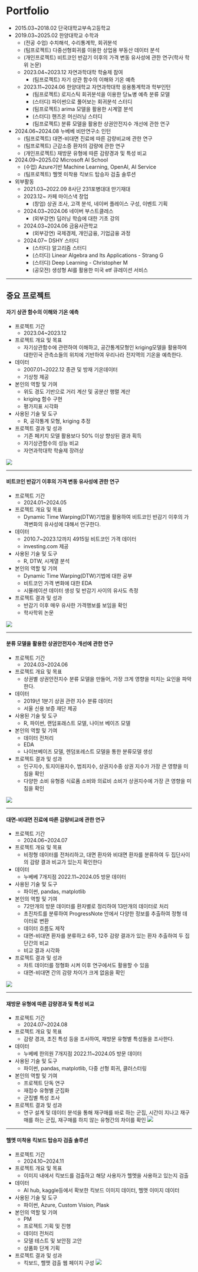 # Portfolio

- 2015.03~2018.02 단국대학교부속고등학교
- 2019.03~2025.02 한양대학교 수학과 
	- (전공 수업) 수치해석, 수리통계학, 회귀분석
	- (팀프로젝트) 다중선형회귀를 이용한 상업용 부동산 데이터 분석
	- (개인프로젝트) 비트코인 반감기 이후의 가격 변동 유사성에 관한 연구(학사 학위 논문)
	- 2023.04~2023.12 자연과학대학 학술제 참여
		- (팀프로젝트) 자기 상관 함수의 이해와 기온 예측
	- 2023.11~2024.06 한양대학교 자연과학대학 응용통계학과 학부인턴
		- (팀프로젝트) 로지스틱 회귀분석을 이용한 당뇨병 예측 분류 모델
		- (스터디) 파이썬으로 풀어보는 회귀분석 스터디
		- (팀프로젝트) arima 모델을 활용한 시계열 분석
		- (스터디) 핸즈온 머신러닝 스터디
		- (팀프로젝트) 분류 모델을 활용한 상권안전지수 개선에 관한 연구
- 2024.06~2024.08 누베베 비만연구소 인턴
	- (팀프로젝트) 대면-비대면 진료에 따른 감량비교에 관한 연구
	- (팀프로젝트) 근감소증 환자의 감량에 관한 연구
	- (개인프로젝트) 재방문 유형에 따른 감량경과 및 특성 비교
- 2024.09~2025.02 Microsoft AI School
	- (수업) Azure기반 Machine Learning, OpenAI, AI Service
	- (팀프로젝트) 헬멧 미착용 킥보드 탑승자 검출 솔루션
- 외부활동
	- 2021.03~2022.09 8사단 231포병대대 만기재대
	- 2023.12~ 카페 마이스낵 창업
		- (창업) 상권 조사, 고객 분석, 네이버 플레이스 구성, 이벤트 기획
	- 2024.03~2024.06 네이버 부스트클레스
		- (외부강연) 딥러닝 학습에 대한 기초 강의
	- 2024.03~2024.06 금융사관학교
		- (외부강연) 국제경제, 개인금융, 기업금융 과정
	- 2024.07~ DSHY 스터디
		- (스터디) 알고리즘 스터디
		- (스터디) Linear Algebra and Its Applications - Strang G
		- (스터디) Deep Learning - Christopher M
		- (공모전) 생성형 AI를 활용한 미국 etf 큐레이션 서비스

---

## 중요 프로젝트
#### 자기 상관 함수의 이해와 기온 예측
- 프로젝트 기간
	- 2023.04~2023.12
- 프로젝트 개요 및 목표
	- 자기상관함수에 관련하여 이해하고, 공간통계모형인 kriging모델을 활용하여 대한민국 관측소들의 위치에 기반하여 우리나라 전지역의 기온을 예측한다.
- 데이터
	- 2007.01~2022.12 종관 및 방재 기온데이터
	- 기상청 제공
- 본인의 역할 및 기여
	- 위도 경도 기반으로 거리 계산 및 공분산 행렬 계산
	- kriging 함수 구현
	- 평가지표 시각화
- 사용된 기술 및 도구
	- R, 공각통계 모형, kriging 추정
- 프로젝트 결과 및 성과
	- 기존 페키지 모델 활용보다 50% 이상 향상된 결과 획득
	- 자기상관함수의 성능 비교
	- 자연과학대학 학술제 장려상

![](./images/Pasted%20image%2020240723123310.png)

---

#### 비트코인 반감기 이후의 가격 변동 유사성에 관한 연구
- 프로젝트 기간
	- 2024.01~2024.05
- 프로젝트 개요 및 목표
	- Dynamic Time Warping(DTW)기법을 활용하여 비트코인 반감기 이후의 가격변화의 유사성에 대해서 언구한다.
- 데이터
	- 2010.7~2023.12까지 4915일 비트코인 가격 데이터
	- investing.com 제공
- 사용된 기술 및 도구
	- R, DTW, 시계열 분석
- 본인의 역할 및 기여
	- Dynamic Time Warping(DTW)기법에 대한 공부
	- 비트코인 가격 변화에 대한 EDA
	- 시뮬레이션 데이터 생성 및 반감기 사이의 유사도 측정
- 프로젝트 결과 및 성과
	- 반감기 이후 매우 유사한 가격행보를 보임을 확인
	- 학사학위 논문

![](./images/Pasted%20image%2020240723155505.png)

---

#### 분류 모델을 활용한 상권안전지수 개선에 관한 연구
- 프로젝트 기간
	- 2024.03~2024.06
- 프로젝트 개요 및 목표
	- 상권별 상권안전지수 분류 모델을 만들어, 가장 크게 영향을 미치는 요인을 파악한다.
- 데이터
	- 2019년 1분기 상권 관련 지수 분류 데이터
	- 서울 신용 보증 재단 제공
- 사용된 기술 및 도구
	- R, 파이썬, 랜덤포래스트 모델, 나이브 베이즈 모델
- 본인의 역할 및 기여
	- 데이터 전처리
	- EDA
	- 나이브베이즈 모델, 렌덤포레스트 모델을 통한 분류모델 생성
- 프로젝트 결과 및 성과
	- 인구지수, 토지이용지수, 범죄지수, 상권지수중 상권 지수가 가장 큰 영향을 미침을 확인
	- 다양한 소비 유형중 식료품 소비와 의료비 소비가 상권지수에 가장 큰 영향을 미침을 확인

![](./images/Pasted%20image%2020240723161653.png)

---

#### 대면-비대면 진료에 따른 감량비교에 관한 연구
- 프로젝트 기간
	- 2024.06~2024.07
- 프로젝트 개요 및 목표
	- 비정형 데이터를 전처리하고, 대면 환자와 비대면 환자를 분류하여 두 집단사이의 감량 결과 비교가 있는지 확인한다
- 데이터
	- 누베베 7개지점 2022.11~2024.05 방문 데이터
- 사용된 기술 및 도구
	- 파이썬, pandas, matplotlib
- 본인의 역할 및 기여
	- 72만개의 방문 데이터를 환자별로 정리하여 13만개의 데이터로 처리
	- 초진차트를 분류하여 ProgressNote 안에서 다양한 정보를 추출하여 정형 데이터로 변환
	- 데이터 흐름도 제작
	- 대면-비대면 환자를 분류하고 6주, 12주 감량 결과가 있는 환자 추출하여 두 집단간의 비교
	- 비교 결과 시각화
- 프로젝트 결과 및 성과
	- 차트 데이터를 정형화 시켜 이후 연구에서도 활용할 수 있음
	- 대면-비대면 간의 감량 차이가 크게 없음을 확인

![](./images/Pasted%20image%2020240723164924.png)

---
#### 재방문 유형에 따른 감량경과 및 특성 비교
- 프로젝트 기간
	- 2024.07~2024.08
- 프로젝트 개요 및 목표
	- 감량 경과, 초진 특성 등을 조사하여, 재방문 유형별 특성들을 조사한다.
- 데이터
	- 누베베 한의원 7개지점 2022.11~2024.05 방문 데이터
- 사용된 기술 및 도구
	- 파이썬, pandas, matplotlib, 다중 선형 회귀, 클러스터링
- 본인의 역할 및 기여
	- 프로젝트 단독 연구
	- 재접수 유형별 군집화
	- 군집별 특성 조사
- 프로젝트 결과 및 성과
	- 연구 설계 및 데이터 분석을 통해 재구매를 바로 하는 군집, 시간이 지나고 재구매를 하는 군집, 재구매를 하지 않는 유형간의 차이를 확인
![](./images/Pasted%20image%2020241125224421.png)

---

#### 헬멧 미착용 킥보드 탑승자 검출 솔루션
- 프로젝트 기간
	- 2024.10~2024.11
- 프로젝트 개요 및 목표
	- 이미지 내에서 킥보드를 검출하고 해당 사용자가 헬멧을 사용하고 있는지 검출
- 데이터
	- AI hub, kaggle등에서 확보한 킥보드 이미지 데이터, 헬맷 이미지 데이터
- 사용된 기술 및 도구
	- 파이썬, Azure, Custom Vision, Plask
- 본인의 역할 및 기여
	- PM
	- 프로젝트 기획 및 진행
	- 데이터 전처리
	- 모델 테스트 및 보안점 고안
	- 상품화 단계 기획
- 프로젝트 결과 및 성과
	- 킥보드, 핼맷 검출 웹 페이지 구성
![](./images/Pasted%20image%2020241127001126.png)
